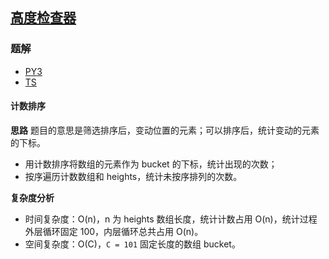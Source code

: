 ## [高度检查器](https://leetcode.cn/problems/height-checker/)

### 题解
+ [PY3](../../py3/1152/1051.py)
+ [TS](../../ts/1152/1051.ts)

#### 计数排序
**思路**
题目的意思是筛选排序后，变动位置的元素；可以排序后，统计变动的元素的下标。
+ 用计数排序将数组的元素作为 bucket 的下标，统计出现的次数；
+ 按序遍历计数数组和 heights，统计未按序排列的次数。

**复杂度分析**
+ 时间复杂度：O(n)，n 为 heights 数组长度，统计计数占用 O(n)，统计过程外层循环固定 100，内层循环总共占用 O(n)。
+ 空间复杂度：O(C)，`C = 101` 固定长度的数组 bucket。